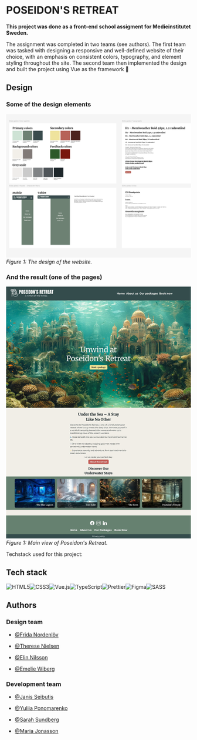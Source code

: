 # POSEIDON'S RETREAT

**This project was done as a front-end school assigment for Medieinstitutet Sweden.**

The assignment was completed in two teams (see authors). The first team was tasked with designing a responsive and well-defined website of their choice, with an emphasis on consistent colors, typography, and element styling throughout the site. The second team then implemented the design and built the project using Vue as the framework 🚀 

## Design

### Some of the design elements

![Design Image](src/assets/Readme-images/design.png)  
_Figure 1: The design of the website._

### And the result (one of the pages)

![Poseidon's Retreat](src/assets/Readme-images/poseidons-retreat-main.jpg)  
_Figure 1: Main view of Poseidon's Retreat._

Techstack used for this project:

## Tech stack

![HTML5](https://img.shields.io/badge/html5-%23E34F26.svg?style=for-the-badge&logo=html5&logoColor=white)![CSS3](https://img.shields.io/badge/css3-%231572B6.svg?style=for-the-badge&logo=css3&logoColor=white)![Vue.js](https://img.shields.io/badge/vue.js-%234FC08D.svg?style=for-the-badge&logo=vue.js&logoColor=white)![TypeScript](https://img.shields.io/badge/typescript-%23007ACC.svg?style=for-the-badge&logo=typescript&logoColor=white)![Prettier](https://img.shields.io/badge/prettier-%23F7B93E.svg?style=for-the-badge&logo=prettier&logoColor=black)![Figma](https://img.shields.io/badge/figma-%23F24E1E.svg?style=for-the-badge&logo=figma&logoColor=white)![SASS](https://img.shields.io/badge/SASS-hotpink.svg?style=for-the-badge&logo=SASS&logoColor=white)

## Authors

### Design team

- [@Frida Nordenlöv](https://github.com/fridanordenlow)

- [@Therese Nielsen](https://github.com/thnielseen)

- [@Elin Nilsson](https://github.com/webbelin)

- [@Emelie Wiberg](https://github.com/Erm0es)

### Development team

- [@Janis Seibutis](https://github.com/JanisSeibutis)

- [@Yuliia Ponomarenko](https://github.com/Yuliia-fed23)

- [@Sarah Sundberg](https://github.com/SarahSu92)

- [@Maria Jonasson](https://github.com/maria-jon)
